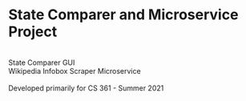<h1> State Comparer and Microservice Project </h1>

<br>State Comparer GUI 
<br>Wikipedia Infobox Scraper Microservice
<br>
<br>Developed primarily for CS 361 - Summer 2021

